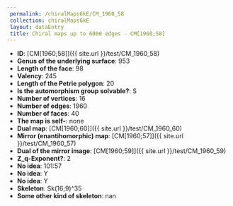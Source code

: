 ```yaml
--- 
 permalink: /chiralMaps6kE/CM_1960_58 
 collection: chiralMaps6kE
 layout: dataEntry
 title: Chiral maps up to 6000 edges - CM[1960;58]
---
```


- **ID**: [CM[1960;58]]({{ site.url }}/test/CM_1960_58)
- **Genus of the underlying surface**: 953
- **Length of the face**: 98
- **Valency**: 245
- **Length of the Petrie polygon**: 20
- **Is the automorphism group solvable?**: S
- **Number of vertices**: 16
- **Number of edges**: 1960
- **Number of faces**: 40
- **The map is self-**: none
- **Dual map**: [CM[1960;60]]({{ site.url }}/test/CM_1960_60)
- **Mirror (enantihomorphic) map**: [CM[1960;57]]({{ site.url }}/test/CM_1960_57)
- **Dual of the mirror image**: [CM[1960;59]]({{ site.url }}/test/CM_1960_59)
- **Z_q-Exponent?**: 2
- **No idea**:  101:57
- **No idea**: Y
- **No idea**: Y
- **Skeleton**: Sk(16;9)^35
- **Some other kind of skeleton**: nan
